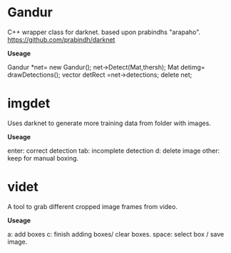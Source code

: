
# Gandur

C++ wrapper class for darknet.
based upon prabindhs "arapaho". https://github.com/prabindh/darknet

**Useage**

Gandur *net= new Gandur();
net->Detect(Mat,thersh);
Mat detimg= drawDetections(); 
vector<Rect> detRect =net->detections;
delete net;


# imgdet

Uses darknet to generate more training data from folder with images. 

**Useage**

enter: 	correct detection
tab: 	incomplete detection
d: 		delete image
other: 	keep for manual boxing. 


# videt

A tool to grab different cropped image frames from video.  

**Useage**

a:		add boxes
c:		finish adding boxes/ clear boxes.
space:	select box / save image.